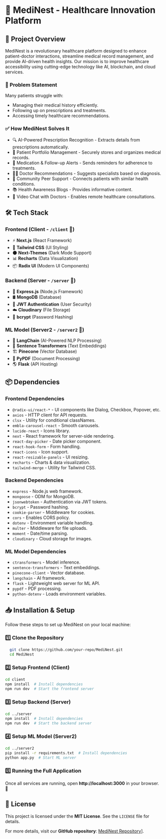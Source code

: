 # 🚀 MediNest - Healthcare Innovation Platform

## 🌟 Project Overview
MediNest is a revolutionary healthcare platform designed to enhance patient-doctor interactions, streamline medical record management, and provide AI-driven health insights. Our mission is to improve healthcare accessibility using cutting-edge technology like AI, blockchain, and cloud services.

### 🏥 Problem Statement
Many patients struggle with:
- Managing their medical history efficiently.
- Following up on prescriptions and treatments.
- Accessing timely healthcare recommendations.

### ✅ How MediNest Solves It
- 🔍 AI-Powered Prescription Recognition - Extracts details from prescriptions automatically.
- 📂 Patient Portfolio Management - Securely stores and organizes medical records.
- 🔔 Medication & Follow-up Alerts - Sends reminders for adherence to treatments.
- 👩‍⚕️ Doctor Recommendations - Suggests specialists based on diagnosis.
- 💬 Community Peer Support - Connects patients with similar health conditions.
- 📚 Health Awareness Blogs - Provides informative content.
- 🎥 Video Chat with Doctors - Enables remote healthcare consultations.

## 🛠 Tech Stack
### **Frontend (Client - `/client` 📂)**
- ⚡ **Next.js** (React Framework)
- 🎨 **Tailwind CSS** (UI Styling)
- 🌑 **Next-Themes** (Dark Mode Support)
- 📊 **Recharts** (Data Visualization)
- 📦 **Radix UI** (Modern UI Components)

### **Backend (Server - `/server` 📂)**
- 🚀 **Express.js** (Node.js Framework)
- 🛢 **MongoDB** (Database)
- 🔑 **JWT Authentication** (User Security)
- ☁️ **Cloudinary** (File Storage)
- 🔐 **bcrypt** (Password Hashing)

### **ML Model (Server2 - `/server2` 📂)**
- 🤖 **LangChain** (AI-Powered NLP Processing)
- 🧠 **Sentence Transformers** (Text Embeddings)
- 🏗 **Pinecone** (Vector Database)
- 📄 **PyPDF** (Document Processing)
- 🌎 **Flask** (API Hosting)

## 📦 Dependencies

### **Frontend Dependencies**
- `@radix-ui/react-*` - UI components like Dialog, Checkbox, Popover, etc.
- `axios` - HTTP client for API requests.
- `clsx` - Utility for conditional classNames.
- `embla-carousel-react` - Smooth carousels.
- `lucide-react` - Icons library.
- `next` - React framework for server-side rendering.
- `react-day-picker` - Date picker component.
- `react-hook-form` - Form handling.
- `react-icons` - Icon support.
- `react-resizable-panels` - UI resizing.
- `recharts` - Charts & data visualization.
- `tailwind-merge` - Utility for Tailwind CSS.

### **Backend Dependencies**
- `express` - Node.js web framework.
- `mongoose` - ODM for MongoDB.
- `jsonwebtoken` - Authentication via JWT tokens.
- `bcrypt` - Password hashing.
- `cookie-parser` - Middleware for cookies.
- `cors` - Enables CORS policy.
- `dotenv` - Environment variable handling.
- `multer` - Middleware for file uploads.
- `moment` - Date/time parsing.
- `cloudinary` - Cloud storage for images.

### **ML Model Dependencies**
- `ctransformers` - Model inference.
- `sentence-transformers` - Text embeddings.
- `pinecone-client` - Vector database.
- `langchain` - AI framework.
- `flask` - Lightweight web server for ML API.
- `pypdf` - PDF processing.
- `python-dotenv` - Loads environment variables.



## 📥 Installation & Setup
Follow these steps to set up MediNest on your local machine:

### 1️⃣ Clone the Repository
```sh
  git clone https://github.com/your-repo/MediNest.git
  cd MediNest
```

### 2️⃣ Setup Frontend (Client)
```sh
cd client
npm install  # Install dependencies
npm run dev  # Start the frontend server
```

### 3️⃣ Setup Backend (Server)
```sh
cd ../server
npm install  # Install dependencies
npm run dev  # Start the backend server
```

### 4️⃣ Setup ML Model (Server2)
```sh
cd ../server2
pip install -r requirements.txt  # Install dependencies
python app.py  # Start ML server
```

### 5️⃣ Running the Full Application
Once all services are running, open **http://localhost:3000** in your browser. 🚀

## 📜 License
This project is licensed under the **MIT License**. See the `LICENSE` file for details.

For more details, visit our **GitHub repository**: [MediNest Repository]((https://github.com/dev-guptaksht10/medi-nest))].
